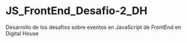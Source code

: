 # JS_FrontEnd_Desafio-2_DH

Desarrollo de los desafíos sobre eventos en JavaScript de FrontEnd en Digital House
